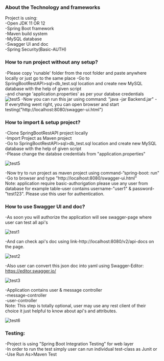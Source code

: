 ### About the Technology and frameworks
Project is using:  
-Open JDK 11 OR 12  
-Spring Boot framework  
-Maven build system  
-MySQL database  
-Swagger UI and doc  
-Spring Security(Basic-AUTH)  

### How to run project without any setup?  
-Please copy 'runable' folder from the root folder and paste anywhere locally or just go to the same place
-Go to SpringBootRestAPI>sql>db_test.sql location and create new MySQL database with the help of given script  
-and change 'application.properties' as per your databse credentials
![test5](https://user-images.githubusercontent.com/4569362/67636977-4f61a580-f8d6-11e9-8821-10e31734db07.PNG)
-Now you can run this jar using command: "java -jar Backend.jar"
-If everything went right, you can open browser and start testing("http://localhost:8080/swagger-ui.html")

### How to import & setup project?  
-Clone SpringBootRestAPI project locally  
-Import Project as Maven project  
-Go to SpringBootRestAPI>sql>db_test.sql location and create new MySQL database with the help of given script  
-Please change the databse credentials from "application.properties"

![test5](https://user-images.githubusercontent.com/4569362/67636977-4f61a580-f8d6-11e9-8821-10e31734db07.PNG)

-Now try to run project as maven project using command-”spring-boot: run"  
-Go to browser and type "http://localhost:8080/swagger-ui.html"   
Note: application require basic-authorigation please use any user from database for example table-user contains username-"user1" & password-"test123". Please use this user for authentication.  

### How to use Swagger UI and doc?  
-As soon you will authorize the application will see swagger-page where user can test all api's 

![test1](https://user-images.githubusercontent.com/4569362/67636973-41ac2000-f8d6-11e9-8b35-ff9a431c5a3d.PNG)

-And can check api's doc using link-http://localhost:8080/v2/api-docs on the page.   

![test2](https://user-images.githubusercontent.com/4569362/67636974-4670d400-f8d6-11e9-94cf-17b707495641.PNG)

-Also user can convert this json doc into yaml using Swagger-Editor: https://editor.swagger.io/  

![test3](https://user-images.githubusercontent.com/4569362/67636976-496bc480-f8d6-11e9-82e1-3354fb16da58.PNG)

-Application contains user & message controller  
-message-controller   
-user-controller  
Note: This step is totally optional, user may use any rest client of their choice it just helpful to know about api's and attributes.  

![test6](https://user-images.githubusercontent.com/4569362/67636983-699b8380-f8d6-11e9-89d7-84150e5a5123.PNG)

### Testing:  
-Project is using "Spring Boot Integration Testing" for web layer  
-In order to run the test simply user can run individual test-class as Junit or  
-Use Run As>Maven Test  
